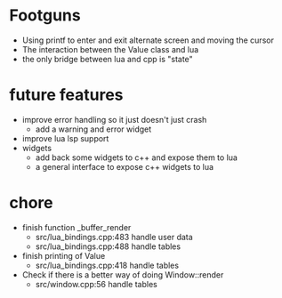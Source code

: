 # Footguns
* Using printf to enter and exit alternate screen and moving the cursor
* The interaction between the Value class and lua
* the only bridge between lua and cpp is "state"

# future features
* improve error handling so it just doesn't just crash
    * add a warning and error widget
* improve lua lsp support
* widgets
    * add back some widgets to c++ and expose them to lua
    * a general interface to expose c++ widgets to lua

# chore 
* finish function _buffer_render
    * src/lua_bindings.cpp:483 handle user data
    * src/lua_bindings.cpp:488 handle tables
* finish printing of Value 
    * src/lua_bindings.cpp:418 handle tables
* Check if there is a better way of doing Window::render
    * src/window.cpp:56 handle tables


